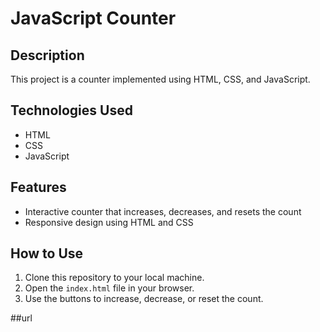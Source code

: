 # JavaScript Counter

## Description
This project is a counter implemented using HTML, CSS, and JavaScript.

## Technologies Used
- HTML
- CSS
- JavaScript

## Features
- Interactive counter that increases, decreases, and resets the count
- Responsive design using HTML and CSS

## How to Use
1. Clone this repository to your local machine.
2. Open the `index.html` file in your browser.
3. Use the buttons to increase, decrease, or reset the count.

##url

